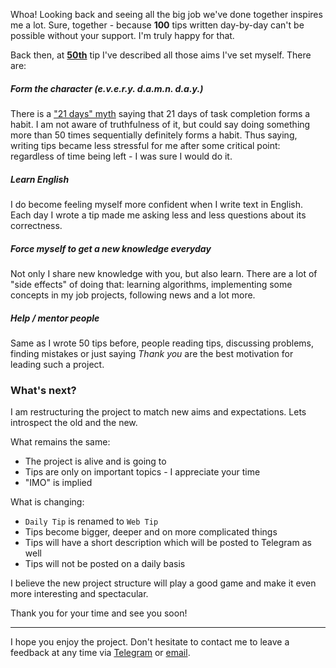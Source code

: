 Whoa! Looking back and seeing all the big job we've done together inspires me a lot. Sure, together - because **100** tips written day-by-day can't be possible without your support. I'm truly happy for that.

Back then, at [**50th**][1] tip I've described all those aims I've set myself. There are:

##### Form the character (e.v.e.r.y. d.a.m.n. d.a.y.)

There is a ["21 days" myth][2] saying that 21 days of task completion forms a habit. I am not aware of truthfulness of it, but could say doing something more than 50 times sequentially definitely forms a habit. Thus saying, writing tips became less stressful for me after some critical point: regardless of time being left - I was sure I would do it.

[1]: https://github.com/jakwuh/webtip/blob/master/tips/05-09-2017
[2]: https://www.forbes.com/sites/jasonselk/2013/04/15/habit-formation-the-21-day-myth/#150989ecdebc

##### Learn English

I do become feeling myself more confident when I write text in English. Each day I wrote a tip made me asking less and less questions about its correctness.

##### Force myself to get a new knowledge everyday

Not only I share new knowledge with you, but also learn. There are a lot of "side effects" of doing that: learning algorithms, implementing some concepts in my job projects, following news and a lot more.

##### Help / mentor people

Same as I wrote 50 tips before, people reading tips, discussing problems, finding mistakes or just saying *Thank you* are the best motivation for leading such a project.

### What's next?

I am restructuring the project to match new aims and expectations. Lets introspect the old and the new.

What remains the same:
- The project is alive and is going to
- Tips are only on important topics - I appreciate your time
- "IMO" is implied

What is changing:

- `Daily Tip` is renamed to `Web Tip`
- Tips become bigger, deeper and on more complicated things
- Tips will have a short description which will be posted to Telegram as well
- Tips will not be posted on a daily basis

I believe the new project structure will play a good game and make it even more interesting and spectacular.

Thank you for your time and see you soon!

---

I hope you enjoy the project. Don't hesitate to contact me to leave a feedback at any time via [Telegram](https://t.me/jakwuh) or [email](mailto:jakwuh@gmail.com).
